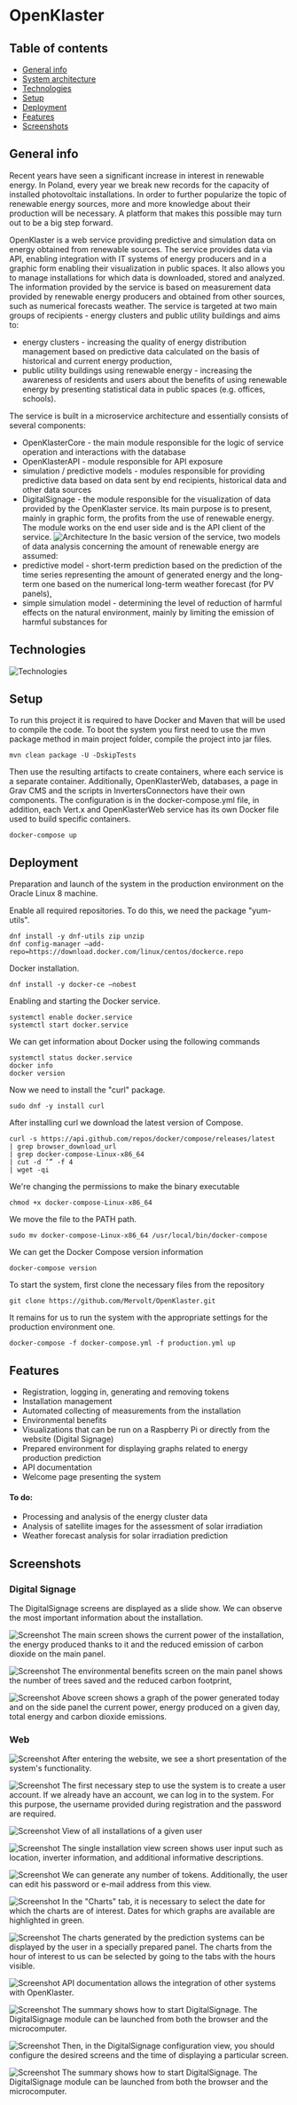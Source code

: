 # OpenKlaster
## Table of contents
* [General info](#general-info)
* [System architecture](#system-architecture)
* [Technologies](#technologies)
* [Setup](#setup)
* [Deployment](#Deployment)
* [Features](#features)
* [Screenshots](#screenshots)

## General info
Recent years have seen a significant increase in interest in renewable energy. In Poland, every year we break new records for the capacity of installed photovoltaic installations. In order to further popularize the topic of renewable energy sources, more and more knowledge about their production will be necessary. A platform that makes this possible may turn out to be a big step forward.

OpenKlaster is a web service providing predictive and simulation data on energy obtained from renewable sources. The service provides data via API,
enabling integration with IT systems of energy producers and in a graphic form enabling their visualization in public spaces. It also allows you to manage installations for which data is downloaded, stored and analyzed. The information provided by the service is based on measurement data provided by renewable energy producers and obtained from other sources, such as numerical forecasts
weather. The service is targeted at two main groups of recipients - energy clusters and public utility buildings and aims to:
* energy clusters - increasing the quality of energy distribution management based on predictive data calculated on the basis of historical and current energy production,
* public utility buildings using renewable energy - increasing the awareness of residents and users about the benefits of using renewable energy by presenting statistical data in public spaces (e.g. offices, schools).
	
The service is built in a microservice architecture and essentially consists of several components:
* OpenKlasterCore - the main module responsible for the logic of service operation and interactions with the database
* OpenKlasterAPI - module responsible for API exposure
* simulation / predictive models - modules responsible for providing predictive data based on data sent by end recipients, historical data and other data sources
* DigitalSignage - the module responsible for the visualization of data provided by the OpenKlaster service. Its main purpose is to present, mainly in graphic form, the profits from the use of renewable energy. The module works on the end user side and is the API client of the service.
![Architecture](img/schemat-system.jpg)
In the basic version of the service, two models of data analysis concerning the amount of renewable energy are assumed:
* predictive model - short-term prediction based on the prediction of the time series representing the amount of generated energy and the long-term one based on the numerical long-term weather forecast (for PV panels),
* simple simulation model - determining the level of reduction of harmful effects on the natural environment, mainly by limiting the emission of harmful substances for
## Technologies
![Technologies](img/techstack.png)
	
## Setup
To run this project it is required to have Docker and Maven that will be used to compile the code. To boot the system you first need to use the mvn package method in main project folder, compile the project into jar files.
```
mvn clean package -U -DskipTests
```
Then use the resulting artifacts to create containers, where each service is a separate container. Additionally, OpenKlasterWeb, databases, a page in Grav CMS and the scripts in InvertersConnectors have their own components. The configuration is in the docker-compose.yml file, in addition, each Vert.x and OpenKlasterWeb service has its own Docker file used to build specific containers.
```
docker-compose up
```
## Deployment
Preparation and launch of the system in the production environment on the Oracle Linux 8 machine.

Enable all required repositories. To do this, we need the package
"yum-utils".
```
dnf install -y dnf-utils zip unzip
dnf config-manager –add-repo=https://download.docker.com/linux/centos/dockerce.repo
```
Docker installation.
```
dnf install -y docker-ce –nobest
```
Enabling and starting the Docker service.
```
systemctl enable docker.service
systemctl start docker.service
```
We can get information about Docker using the following commands
```
systemctl status docker.service
docker info
docker version
```
Now we need to install the "curl" package.
```
sudo dnf -y install curl
```
After installing curl we download the latest version of Compose.
```
curl -s https://api.github.com/repos/docker/compose/releases/latest
| grep browser_download_url
| grep docker-compose-Linux-x86_64
| cut -d ’” -f 4
| wget -qi
```
We're changing the permissions to make the binary executable
```
chmod +x docker-compose-Linux-x86_64
```
We move the file to the PATH path.
```
sudo mv docker-compose-Linux-x86_64 /usr/local/bin/docker-compose
```
We can get the Docker Compose version information
```
docker-compose version
```
To start the system, first clone the necessary files from the repository
```
git clone https://github.com/Mervolt/OpenKlaster.git
```
It remains for us to run the system with the appropriate settings for the production environment
one.
```
docker-compose -f docker-compose.yml -f production.yml up
```
## Features
* Registration, logging in, generating and removing tokens
* Installation management
* Automated collecting of measurements from the installation
* Environmental benefits
* Visualizations that can be run on a Raspberry Pi or directly from the website (Digital Signage)
* Prepared environment for displaying graphs related to energy production prediction
* API documentation
* Welcome page presenting the system
#### To do:
* Processing and analysis of the energy cluster data
* Analysis of satellite images for the assessment of solar irradiation
* Weather forecast analysis for solar irradiation prediction
## Screenshots
### Digital Signage

The DigitalSignage screens are displayed as a slide show. We can observe the most important information about the installation.

![Screenshot](img/ds-main.png)
The main screen shows the current power of the installation, the energy produced thanks to it and the reduced emission of carbon dioxide on the main panel.

![Screenshot](img/ds-benefits.png)
The environmental benefits screen on the main panel shows the number of trees saved and the reduced carbon footprint,

![Screenshot](img/ds-wykres.png)
Above screen shows  a graph of the power generated today and on the side panel the current power, energy produced on a given day, total energy and carbon dioxide emissions.
### Web
![Screenshot](img/grav.png)
After entering the website, we see a short presentation of the system's functionality.

![Screenshot](img/login.png)
The first necessary step to use the system is to create a user account. If we already have an account, we can log in to the system. For this purpose, the username provided during registration and the password are required.
    
![Screenshot](img/list.png)
View of all installations of a given user

![Screenshot](img/instalacja-widok.png)
The single installation view screen shows user input such as location, inverter information, and additional informative descriptions.

![Screenshot](img/panel-user.png)
We can generate any number of tokens. Additionally, the user can edit his password or e-mail address from this view.

![Screenshot](img/web-calendar.png)
In the "Charts" tab, it is necessary to select the date for which the charts are of interest. Dates for which graphs are available are highlighted in green.

![Screenshot](img/wykresy-web.png)
The charts generated by the prediction systems can be displayed by the user in a specially prepared panel. The charts from the hour of interest to us can be selected by going to the tabs with the hours visible.

![Screenshot](img/swagger.png)
API documentation allows the integration of other systems with OpenKlaster.

![Screenshot](img/ds-config-begin.png)
The summary shows how to start DigitalSignage. The DigitalSignage module can be launched from both the browser and the microcomputer.
    
![Screenshot](img/ds-config-slides.png)
Then, in the DigitalSignage configuration view, you should configure the desired screens and the time of displaying a particular screen.

![Screenshot](img/ds-config-end.png)
The summary shows how to start DigitalSignage. The DigitalSignage module can be launched from both the browser and the microcomputer.
